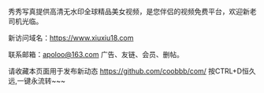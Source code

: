 
秀秀写真提供高清无水印全球精品美女视频，是您伴侣的视频免费平台，欢迎新老司机光临。

新访问域名：https://www.xiuxiu18.com 

联系邮箱：apoloo@163.com 广告、友链、会员、删帖。

请收藏本页面用于发布新动态 https://github.com/coobbb/com/ 按CTRL+D恒久远,一键永流转~~~
